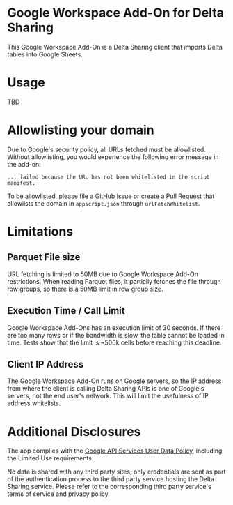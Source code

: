 # Google Workspace Add-On for Delta Sharing

This Google Workspace Add-On is a Delta Sharing client that imports Delta tables into Google Sheets.

# Usage

TBD

# Allowlisting your domain

Due to Google's security policy, all URLs fetched must be allowlisted.
Without allowlisting, you would experience the following error message in the add-on:

```
... failed because the URL has not been whitelisted in the script manifest.
```

To be allowlisted, please file a GitHub issue or create a Pull Request that allowlists the domain
in `appscript.json` through `urlFetchWhitelist`.

# Limitations

## Parquet File size

URL fetching is limited to 50MB due to Google Workspace Add-On restrictions.
When reading Parquet files, it partially fetches the file through row groups,
so there is a 50MB limit in row group size.

## Execution Time / Call Limit

Google Workspace Add-Ons has an execution limit of 30 seconds.
If there are too many rows or if the bandwidth is slow, the table cannot be loaded in time.
Tests show that the limit is ~500k cells before reaching this deadline.

## Client IP Address

The Google Workspace Add-On runs on Google servers, so the IP address from where the
client is calling Delta Sharing APIs is one of Google's servers, not the end user's network.
This will limit the usefulness of IP address whitelists.

# Additional Disclosures
The app complies with the [Google API Services User Data Policy](https://developers.google.com/terms/api-services-user-data-policy), including the Limited Use requirements.

No data is shared with any third party sites; only credentials are sent as part of the authentication process to the third party service hosting the Delta Sharing service. Please refer to the corresponding third party service's terms of service and privacy policy.
